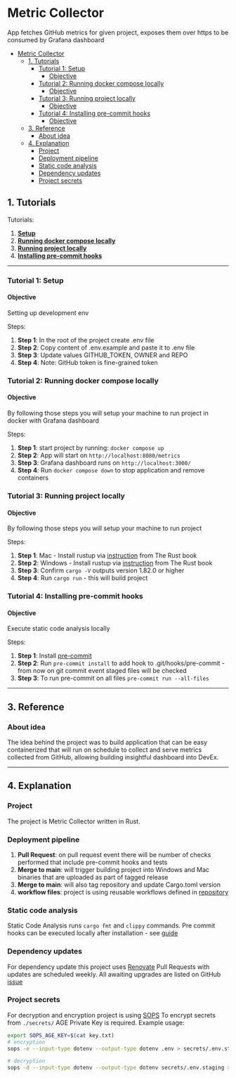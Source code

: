 # Metric Collector
App fetches GitHub metrics for given project, exposes them over https to be consumed by Grafana dashboard
- [Metric Collector](#metric-collector)
  - [1. Tutorials](#1-tutorials)
    - [Tutorial 1: Setup](#tutorial-1-setup)
      - [Objective](#objective)
    - [Tutorial 2: Running docker compose locally](#tutorial-2-running-docker-compose-locally)
      - [Objective](#objective-1)
    - [Tutorial 3: Running project locally](#tutorial-3-running-project-locally)
      - [Objective](#objective-2)
    - [Tutorial 4: Installing pre-commit hooks](#tutorial-4-installing-pre-commit-hooks)
      - [Objective](#objective-3)
  - [3. Reference](#3-reference)
    - [About idea](#about-idea)
  - [4. Explanation](#4-explanation)
    - [Project](#project)
    - [Deployment pipeline](#deployment-pipeline)
    - [Static code analysis](#static-code-analysis)
    - [Dependency updates](#dependency-updates)
    - [Project secrets](#project-secrets)


## 1. Tutorials

Tutorials:
1. **[Setup](#tutorial-1-setup)**
2. **[Running docker compose locally](#tutorial-2-running-docker-compose-locally)**
3. **[Running project locally](#tutorial-3-running-project-locally)**
4. **[Installing pre-commit hooks](#tutorial-4-installing-pre-commit-hooks)**

---
### Tutorial 1: Setup

#### Objective
Setting up development env

Steps:
1. **Step 1**: In the root of the project create .env file
2. **Step 2**: Copy content of .env.example and paste it to .env file
3. **Step 3**: Update values GITHUB_TOKEN, OWNER and REPO
4. **Step 4**: Note: GitHub token is fine-grained token

### Tutorial 2: Running docker compose locally

#### Objective
By following those steps you will setup your machine to run project in docker with Grafana dashboard

Steps:
1. **Step 1**: start project by running: `docker compose up`
2. **Step 2**: App will start on `http://localhost:8080/metrics`
3. **Step 3**: Grafana dashboard runs on `http://localhost:3000/`
4. **Step 4**: Run `docker compose down` to stop application and remove containers


### Tutorial 3: Running project locally

#### Objective
By following those steps you will setup your machine to run project

Steps:
1. **Step 1**: Mac - Install rustup via [instruction](https://doc.rust-lang.org/cargo/getting-started/) from The Rust book
2. **Step 2**: Windows - Install rustup via [instruction](https://doc.rust-lang.org/cargo/getting-started/installation.html) from The Rust book
3. **Step 3**: Confirm `cargo -V` outputs version 1.82.0 or higher
4. **Step 4**: Run `cargo run` - this will build project

### Tutorial 4: Installing pre-commit hooks

#### Objective
Execute static code analysis locally

Steps:
1. **Step 1**: Install [pre-commit]()
2. **Step 2**: Run `pre-commit install` to add hook to .git/hooks/pre-commit - from now on git commit event staged files will be checked
3. **Step 3**: To run pre-commit on all files `pre-commit run --all-files`

---

## 3. Reference
### About idea
The idea behind the project was to build application that can be easy containerized that will run on schedule to collect and serve metrics collected from GitHub, allowing building insightful dashboard into DevEx.

---
## 4. Explanation

### Project
The project is Metric Collector written in Rust.

### Deployment pipeline
1. **Pull Request**: on pull request event there will be number of checks performed that include pre-commit hooks and tests
2. **Merge to main**: will trigger building project into Windows and Mac binaries that are uploaded as part of tagged release
3. **Merge to main**: will also tag repository and update Cargo.toml version
4. **workflow files**: project is using reusable workflows defined in [repository](https://github.com/KatKmiotek/reusable-workflows)

### Static code analysis
Static Code Analysis runs `cargo fmt` and `clippy` commands.
Pre commit hooks can be executed locally after installation - see [guide](#tutorial-4-installing-pre-commit-hooks)

### Dependency updates
For dependency update this project uses [Renovate](https://docs.renovatebot.com/)
Pull Requests with updates are scheduled weekly. All awaiting upgrades are listed on GitHub [issue](https://github.com/KatKmiotek/metric-collector/issues/16)

### Project secrets
For decryption and encryption project is using [SOPS](https://github.com/getsops/sops)
To encrypt secrets from `./secrets/` AGE Private Key is required.
Example usage:
```sh
export SOPS_AGE_KEY=$(cat key.txt)
# encryption
sops -e --input-type dotenv --output-type dotenv .env > secrets/.env.staging

# decryption
sops -d --input-type dotenv --output-type dotenv secrets/.env.staging > .env.decrypted
```
